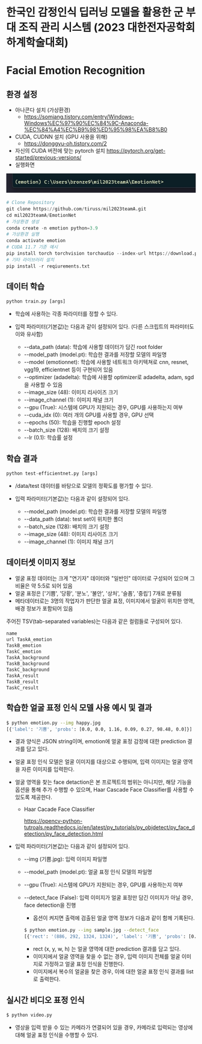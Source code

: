 # 한국인 감정인식 딥러닝 모델을 활용한 군 부대 조직 관리 시스템 (2023 대한전자공학회 하계학술대회)

# Facial Emotion Recognition

## 환경 설정
- 아나콘다 설치 (가상환경)
  - https://somjang.tistory.com/entry/Windows-Windows%EC%97%90%EC%84%9C-Anaconda-%EC%84%A4%EC%B9%98%ED%95%98%EA%B8%B0
- CUDA, CUDNN 설치 (GPU 사용을 위해)
  - https://donggyu-oh.tistory.com/2
- 자신의 CUDA 버전에 맞는 pytorch 설치 https://pytorch.org/get-started/previous-versions/
- 실행화면

<img src="imgs/terminal.jpg">

```python
# Clone Repository
git clone https://github.com/tiruss/mil2023teamA.git
cd mil2023teamA/EmotionNet
# 가상환경 생성
conda create -n emotion python=3.9
# 가상환경 실행
conda activate emotion
# CUDA 11.7 기준 예시
pip install torch torchvision torchaudio --index-url https://download.pytorch.org/whl/cu117
# 기타 라이브러리 설치
pip install -r reqiurements.txt
```

## 데이터 학습

```python
python train.py [args]
```

- 학습에 사용하는 각종 파라미터를 정할 수 있다.
- 입력 파라미터(기본값)는 다음과 같이 설정되어 있다. (다른 스크립트의 파라미터도 이와 유사함)

  - --data_path (data): 학습에 사용할 데이터가 담긴 root folder
  - --model_path (model.pt): 학습한 결과를 저장할 모델의 파일명
  - --model (emotionnet): 학습에 사용할 네트워크 아키텍쳐로 cnn, resnet, vgg19, efficientnet 등이 구현되어 있음
  - --optimizer (adadelta): 학습에 사용할 optimizer로 adadelta, adam, sgd을 사용할 수 있음
  - --image_size (48): 이미지 리사이즈 크기
  - --image_channel (1): 이미지 채널 크기 
  - --gpu (True): 시스템에 GPU가 지원되는 경우, GPU를 사용하는지 여부
  - --cuda_idx (0): 여러 개의 GPU를 사용할 경우, GPU 선택
  - --epochs (50): 학습을 진행할 epoch 설정
  - --batch_size (128): 배치의 크기 설정
  - --lr (0.1): 학습률 설정

## 학습 결과

```python
python test-efficientnet.py [args]
```

- /data/test 데이터를 바탕으로 모델의 정확도를 평가할 수 있다.
- 입력 파라미터(기본값)는 다음과 같이 설정되어 있다.

  - --model_path (model.pt): 학습한 결과를 저장할 모델의 파일명
  - --data_path (data): test set이 위치한 폴더
  - --batch_size (128): 배치의 크기 설정
  - --image_size (48): 이미지 리사이즈 크기
  - --image_channel (1): 이미지 채널 크기 

## 데이터셋 이미지 정보

- 얼굴 표정 데이터는 크게 "연기자" 데이터와 "일반인" 데이터로 구성되어 있으며 그 비율은 약 5:5로 되어 있음
- 얼굴 표정은 ['기쁨', '당황', '분노', '불안', '상처', '슬픔', '중립’] 7개로 분류됨
- 메타데이터로는 3명의 작업자가 판단한 얼굴 표정, 이미지에서 얼굴이 위치한 영역, 배경 정보가 포함되어 있음

주어진 TSV(tab-separated variables)는 다음과 같은 컬럼들로 구성되어 있다.

```
name
url	TaskA_emotion
TaskB_emotion
TaskC_emotion
TaskA_background
TaskB_background
TaskC_background
TaskA_result
TaskB_result
TaskC_result
```



## 학습한 얼굴 표정 인식 모델 사용 예시 및 결과

```sh
$ python emotion.py --img happy.jpg
[{'label': '기쁨', 'probs': [0.0, 0.0, 1.16, 0.09, 0.27, 98.48, 0.0]}]
```

- 결과 양식은 JSON string이며, emotion에 얼굴 표정 감정에 대한 prediction 결과를 담고 있다.
- 얼굴 표정 인식 모델은 얼굴 이미지를 대상으로 수행되며, 입력 이미지는 얼굴 영역을 자른 이미지를 입력한다.
- 얼굴 영역을 찾는 face detaction은 본 프로젝트의 범위는 아니지만, 해당 기능을 옵션을 통해 추가 수행할 수 있으며, Haar Cascade Face Classifier를 사용할 수 있도록 제공한다.

  - Haar Cacade Face Classifier

    https://opencv-python-tutroals.readthedocs.io/en/latest/py_tutorials/py_objdetect/py_face_detection/py_face_detection.html


- 입력 파라미터(기본값)는 다음과 같이 설정되어 있다.

  - --img (기쁨.jpg): 입력 이미지 파일명
  - --model_path (model.pt): 얼굴 표정 인식 모델의 파일명
  - --gpu (True): 시스템에 GPU가 지원되는 경우, GPU를 사용하는지 여부
  - --detect_face (False): 입력 이미지가 얼굴 표정만 담긴 이미지가 아닐 경우, face detection을 진행

    - 옵션이 켜지면 출력에 검출된 얼굴 영역 정보가 다음과 같이 함께 기록된다.

    ```sh
    $ python emotion.py --img sample.jpg --detect_face
    [{'rect': '(886, 292, 1324, 1324)', 'label': '기쁨', 'probs': [0.0, 0.0, 1.16, 0.09, 0.27, 98.48, 0.0]}]
    ```

    - rect (x, y, w, h) 는 얼굴 영역에 대한 prediction 결과를 담고 있다.
    - 이미지에서 얼굴 영역을 찾을 수 없는 경우, 입력 이미지 전체를 얼굴 이미지로 가정하고 얼굴 표정 인식을 진행한다.
    - 이미지에서 복수의 얼굴을 찾은 경우, 이에 대한 얼굴 표정 인식 결과를 list로 출력한다.

## 실시간 비디오 표정 인식

```sh
$ python video.py
```

* 영상을 입력 받을 수 있는 카메라가 연결되어 있을 경우, 카메라로 입력되는 영상에 대해 얼굴 표정 인식을 수행할 수 있다.

